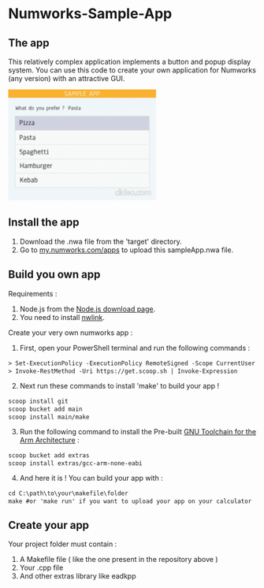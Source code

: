 # Numworks-Sample-App
## The app
This relatively complex application implements a button and popup display system. You can use this code to create your own application for Numworks (any version) with an attractive GUI.

<img src="/Sample App/src/screenshot.gif?raw=true" alt="Sample app for Numworks Calculator" width="300">

## Install the app
1. Download the .nwa file from the 'target' directory.
2. Go to [my.numworks.com/apps](https://my.numworks.com/apps) to upload this sampleApp.nwa file.

## Build you own app
Requirements :
1. Node.js from the [Node.js download page](https://nodejs.org/en/download/).
2. You need to install [nwlink](https://www.npmjs.com/package/nwlink).

Create your very own numworks app :

1. First, open your PowerShell terminal and run the following commands :
```shell
> Set-ExecutionPolicy -ExecutionPolicy RemoteSigned -Scope CurrentUser
> Invoke-RestMethod -Uri https://get.scoop.sh | Invoke-Expression
```
2. Next run these commands to install 'make' to build your app !
```shell
scoop install git
scoop bucket add main
scoop install main/make
```
3. Run the following command to install the Pre-built [GNU Toolchain for the Arm Architecture](https://scoop.sh/#/apps?q=gcc-arm-none-eabi) :
```shell
scoop bucket add extras
scoop install extras/gcc-arm-none-eabi
```
4. And here it is ! You can build your app with :
```shell
cd C:\path\to\your\makefile\folder
make #or 'make run' if you want to upload your app on your calculator
```

## Create your app
Your project folder must contain :
1. A Makefile file ( like the one present in the repository above )
2. Your .cpp file
3. And other extras library like eadkpp
